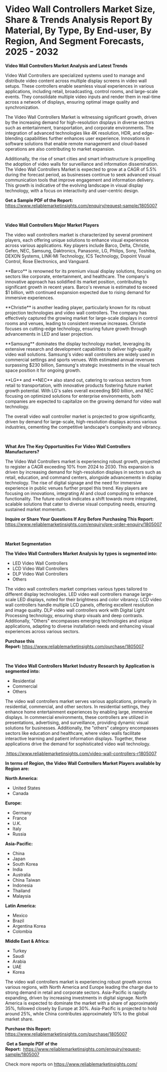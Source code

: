 <p><h1>Video Wall Controllers Market Size, Share & Trends Analysis Report By Material, By Type, By End-user, By Region, And Segment Forecasts, 2025 - 2032</h1></p><p><strong>Video Wall Controllers Market Analysis and Latest Trends</strong></p>
<p><p>Video Wall Controllers are specialized systems used to manage and distribute video content across multiple display screens in video wall setups. These controllers enable seamless visual experiences in various applications, including retail, broadcasting, control rooms, and large-scale events. They consolidate multiple video inputs and render them in real-time across a network of displays, ensuring optimal image quality and synchronization.</p><p>The Video Wall Controllers Market is witnessing significant growth, driven by the increasing demand for high-resolution displays in diverse sectors such as entertainment, transportation, and corporate environments. The integration of advanced technologies like 4K resolution, HDR, and edge-blending capabilities further enhances user experience. Innovations in software solutions that enable remote management and cloud-based operations are also contributing to market expansion.</p><p>Additionally, the rise of smart cities and smart infrastructure is propelling the adoption of video walls for surveillance and information dissemination. The Video Wall Controllers Market is expected to grow at a CAGR of 5.5% during the forecast period, as businesses continue to seek advanced visual communication tools that improve engagement and information delivery. This growth is indicative of the evolving landscape in visual display technology, with a focus on interactivity and user-centric design.</p></p>
<p><strong>Get a Sample PDF of the Report:&nbsp;</strong> <a href="https://www.reliablemarketinsights.com/enquiry/request-sample/1805007?utm_campaign=2204&utm_medium=2&utm_source=Github&utm_content=ia&utm_term=10042025&utm_id=video-wall-controllers">https://www.reliablemarketinsights.com/enquiry/request-sample/1805007</a></p>
<p>&nbsp;</p>
<p><strong>Video Wall Controllers Major Market Players</strong></p>
<p><p>The video wall controllers market is characterized by several prominent players, each offering unique solutions to enhance visual experiences across various applications. Key players include Barco, Delta, Christie, Gefen, NEC, Samsung, Daktronics, Panasonic, LG, Philips, Sony, Toshiba, DEXON Systems, LINK-MI Technology, ICS Technology, Dopoint Visual Control, Rose Electronics, and Vanguard.</p><p>**Barco** is renowned for its premium visual display solutions, focusing on sectors like corporate, entertainment, and healthcare. The company's innovative approach has solidified its market position, contributing to significant growth in recent years. Barco's revenue is estimated to exceed $1 billion, with continued expansion expected due to rising demand for immersive experiences.</p><p>**Christie** is another leading player, particularly known for its robust projection technologies and video wall controllers. The company has effectively captured the growing market for large-scale displays in control rooms and venues, leading to consistent revenue increases. Christie focuses on cutting-edge technology, ensuring future growth through advancements in LED and laser projection.</p><p>**Samsung** dominates the display technology market, leveraging its extensive research and development capabilities to deliver high-quality video wall solutions. Samsung's video wall controllers are widely used in commercial settings and sports venues. With estimated annual revenues surpassing $230 billion, Samsung's strategic investments in the visual tech space position it for ongoing growth.</p><p>**LG** and **NEC** also stand out, catering to various sectors from retail to transportation, with innovative products fostering future market growth potential. With LG's sales overall exceeding $60 billion, and NEC focusing on optimized solutions for enterprise environments, both companies are expected to capitalize on the growing demand for video wall technology.</p><p>The overall video wall controller market is projected to grow significantly, driven by demand for large-scale, high-resolution displays across various industries, cementing the competitive landscape's complexity and vibrancy.</p></p>
<p>&nbsp;</p>
<p><strong>What Are The Key Opportunities For Video Wall Controllers Manufacturers?</strong></p>
<p><p>The Video Wall Controllers market is experiencing robust growth, projected to register a CAGR exceeding 10% from 2024 to 2030. This expansion is driven by increasing demand for high-resolution displays in sectors such as retail, education, and command centers, alongside advancements in display technology. The rise of digital signage and the need for immersive experience in public venues further propel this trend. Key players are focusing on innovations, integrating AI and cloud computing to enhance functionality. The future outlook indicates a shift towards more integrated, scalable solutions that cater to diverse visual computing needs, ensuring sustained market momentum.</p></p>
<p><strong>Inquire or Share Your Questions If Any Before Purchasing This Report:</strong> <a href="https://www.reliablemarketinsights.com/enquiry/pre-order-enquiry/1805007?utm_campaign=2204&utm_medium=2&utm_source=Github&utm_content=ia&utm_term=10042025&utm_id=video-wall-controllers">https://www.reliablemarketinsights.com/enquiry/pre-order-enquiry/1805007</a></p>
<p>&nbsp;</p>
<p><strong>Market Segmentation</strong></p>
<p><strong>The Video Wall Controllers Market Analysis by types is segmented into:</strong></p>
<p><ul><li>LED Video Wall Controllers</li><li>LCD Video Wall Controllers</li><li>DLP Video Wall Controllers</li><li>Others</li></ul></p>
<p><p>The video wall controllers market comprises various types tailored to different display technologies. LED video wall controllers manage large-scale LED displays, noted for their brightness and color vibrancy. LCD video wall controllers handle multiple LCD panels, offering excellent resolution and image quality. DLP video wall controllers work with Digital Light Processing technology, ensuring sharp visuals and deep contrasts. Additionally, "Others" encompasses emerging technologies and unique applications, adapting to diverse installation needs and enhancing visual experiences across various sectors.</p></p>
<p><strong>Purchase this Report:&nbsp;</strong><a href="https://www.reliablemarketinsights.com/purchase/1805007?utm_campaign=2204&utm_medium=2&utm_source=Github&utm_content=ia&utm_term=10042025&utm_id=video-wall-controllers">https://www.reliablemarketinsights.com/purchase/1805007</a></p>
<p>&nbsp;</p>
<p><strong>The Video Wall Controllers Market Industry Research by Application is segmented into:</strong></p>
<p><ul><li>Residential</li><li>Commercial</li><li>Others</li></ul></p>
<p><p>The video wall controllers market serves various applications, primarily in residential, commercial, and other sectors. In residential settings, they enhance home entertainment experiences by enabling large, immersive displays. In commercial environments, these controllers are utilized in presentations, advertising, and surveillance, providing dynamic visual solutions for businesses. Additionally, the "others" category encompasses sectors like education and healthcare, where video walls facilitate interactive learning and patient information displays. Together, these applications drive the demand for sophisticated video wall technology.</p></p>
<p><a href="https://www.reliablemarketinsights.com/video-wall-controllers-r1805007?utm_campaign=2204&utm_medium=2&utm_source=Github&utm_content=ia&utm_term=10042025&utm_id=video-wall-controllers">&nbsp;https://www.reliablemarketinsights.com/video-wall-controllers-r1805007</a></p>
<p><strong>In terms of Region, the Video Wall Controllers Market Players available by Region are:</strong></p>
<p>
    <p> <strong> North America: </strong>
        <ul>
            <li>United States</li>
            <li>Canada</li>
        </ul>
        </p> 
    <p> <strong> Europe: </strong>
        <ul>
            <li>Germany</li>
            <li>France</li>
            <li>U.K.</li>
            <li>Italy</li>
            <li>Russia</li>
        </ul>
        </p> 
    <p> <strong> Asia-Pacific: </strong>
        <ul>
            <li>China</li>
            <li>Japan</li>
            <li>South Korea</li>
            <li>India</li>
            <li>Australia</li>
            <li>China Taiwan</li>
            <li>Indonesia</li>
            <li>Thailand</li>
            <li>Malaysia</li>
        </ul>
        </p> 
    <p> <strong> Latin America: </strong>
        <ul>
            <li>Mexico</li>
            <li>Brazil</li>
            <li>Argentina Korea</li>
            <li>Colombia</li>
        </ul>
        </p> 
    <p> <strong> Middle East & Africa: </strong>
        <ul>
            <li>Turkey</li>
            <li>Saudi</li>
            <li>Arabia</li>
            <li>UAE</li>
            <li>Korea</li>
        </ul>
    </p>
    </p>
<p><p>The video wall controllers market is experiencing robust growth across various regions, with North America and Europe leading the charge due to strong demand in retail and corporate sectors. Asia-Pacific is rapidly expanding, driven by increasing investments in digital signage. North America is expected to dominate the market with a share of approximately 35%, followed closely by Europe at 30%. Asia-Pacific is projected to hold around 25%, while China contributes approximately 10% to the global market share.</p></p>
<p><strong>Purchase this Report: </strong><a href="https://www.reliablemarketinsights.com/purchase/1805007?utm_campaign=2204&utm_medium=2&utm_source=Github&utm_content=ia&utm_term=10042025&utm_id=video-wall-controllers">https://www.reliablemarketinsights.com/purchase/1805007</a></p>
<p>&nbsp;<strong>Get a Sample PDF of the Report:&nbsp;&nbsp;</strong><a href="https://www.reliablemarketinsights.com/enquiry/request-sample/1805007?utm_campaign=2204&utm_medium=2&utm_source=Github&utm_content=ia&utm_term=10042025&utm_id=video-wall-controllers">https://www.reliablemarketinsights.com/enquiry/request-sample/1805007</a></p>
<p><strong></strong></p>
<p>Check more reports on <a href="https://www.reliablemarketinsights.com/?utm_campaign=2204&utm_medium=2&utm_source=Github&utm_content=ia&utm_term=10042025&utm_id=video-wall-controllers">https://www.reliablemarketinsights.com/</a></p>